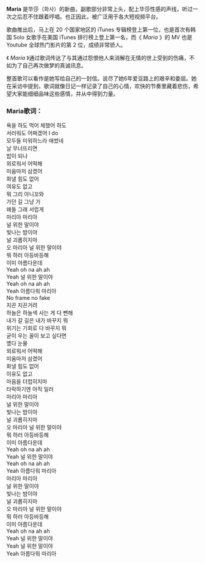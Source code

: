 

**Maria** 是华莎（화사）的新曲，副歌部分非常上头，配上华莎性感的声线，听过一次之后忍不住跟着哼唱。也正因此，被广泛用于各大短视频平台。

歌曲推出后，马上在 20 个国家地区的 iTunes 专辑榜登上第一位，也是首次有韩国 Solo 女歌手在美国 iTunes 排行榜上登上第一名，而《
_Maria_ 》的 MV 也是 Youtube 全球热门影片的第 2 位，成绩非常骄人。

《 _Maria_ 》通过歌词传达了与其通过怨恨他人来消解在无情的世上受到的伤痛，不如为了自己再次做梦的真诚讯息。

整首歌可以看作是她写给自己的一封信。说尽了她6年爱豆路上的艰辛和委屈。她在采访中提到，歌词就像日记一样记录了自己的心情，欢快的节奏里藏着悲伤，希望大家能细细品味这些感情，并从中得到力量。

### Maria歌词：

욕을 하도 먹어 체했어 하도  
서러워도 어쩌겠어 I do  
모두들 미워하느라 애썼네  
날 무너뜨리면  
밥이 되나  
외로워서 어떡해  
미움마저 삼켰어  
화낼 힘도 없어  
여유도 없고  
뭐 그리 아니꼬와  
가던 길 그냥 가  
왜들 그래 서럽게  
마리아 마리아  
널 위한 말이야  
빛나는 밤이야  
널 괴롭히지마  
오 마리아 널 위한 말이야  
뭐 하러 아등바등해  
이미 아름다운데  
Yeah oh na ah ah  
Yeah 널 위한 말이야  
Yeah oh na ah ah  
Yeah 아름다워 마리아  
No frame no fake  
지끈 지끈거려  
하늘은 하늘색 사는 게 다 뻔해  
내가 갈 길은 내가 바꾸지 뭐  
위기는 기회로 다 바꾸지 뭐  
굳이 우는 꼴이 보고 싶다면  
옜다 눈물  
외로워서 어떡해  
미움마저 삼켰어  
화낼 힘도 없어  
이유도 없고  
마음을 더럽히지마  
타락하기엔 아직 일러  
마리아 마리아  
널 위한 말이야  
빛나는 밤이야  
널 괴롭히지마  
오 마리아 널 위한 말이야  
뭐 하러 아등바등해  
이미 아름다운데  
Yeah oh na ah ah  
Yeah 널 위한 말이야  
Yeah oh na ah ah  
Yeah 아름다워 마리아  
마리아 마리아  
널 위한 말이야  
빛나는 밤이야  
널 괴롭히지마  
오 마리아 널 위한 말이야  
뭐 하러 아등바등해  
이미 아름다운데  
Yeah oh na ah ah  
Yeah 널 위한 말이야  
Yeah 널 위한 말이야  
Yeah 아름다워 마리아


